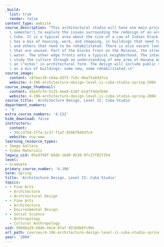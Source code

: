 ```yaml
---
_build:
  list: true
  render: false
content_type: website
course_description: "This architectural studio will have one main project for the\
  \ semester:\_to explore the issues surrounding the redesign of an area in Havana,\
  \ Cuba. It is a typical area about the size of a Law of Indies block that presently\
  \ has a mix of housing, work, and shopping, in buildings that need to be replaced\
  \ and others that need to be rehabilitated. There is also vacant land, and buildings\
  \ that are unused. Part of the blocks front on the Malecon, the street next to the\
  \ water. The other edge fronts onto a typical neighborhood. The intention is to\
  \ study the culture through an understanding of one area of Havana and then design\
  \ an \"echo\" in architectural form. The design will include public space as well\
  \ as a mix of buildings: some new, some rehabilitated.\n"
course_image:
  content: c87eec30-c64a-d3f5-7c6c-6ba75a03d7ca
  website: 4-196-architecture-design-level-ii-cuba-studio-spring-2004
course_image_thumbnail:
  content: d2e4fcfe-5125-4ee8-b107-b147fddafb9d
  website: 4-196-architecture-design-level-ii-cuba-studio-spring-2004
course_title: 'Architecture Design, Level II: Cuba Studio'
department_numbers:
- '4'
extra_course_numbers: '4.132'
hide_download: false
instructors:
  content:
  - 39cc3754-2ffa-2c37-f1af-959679493fc4
  website: ocw-www
learning_resource_types:
- Image Gallery
- Video Materials
legacy_uid: 05ed768f-b8db-1bd0-9530-9fc27f82f354
level:
- Graduate
primary_course_number: '4.196'
term: Spring
title: 'Architecture Design, Level II: Cuba Studio'
topics:
- - Fine Arts
  - Architecture
  - Architectural Design
- - Fine Arts
  - Architecture
  - Environmental Design
- - Social Science
  - Anthropology
  - Cultural Anthropology
uid: 50046a29-b0db-44cb-8faf-92169b8fc99c
url_path: courses/4-196-architecture-design-level-ii-cuba-studio-spring-2004
year: '2004'
---
```

